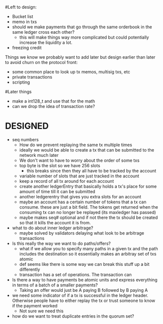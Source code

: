 #Left to design:
- Bucket list
- memo in txs
- should we make payments that go through the same orderbook in the same ledger cross each other?
	- this will make things way more complicated but could potentially increase the liquidity a lot.
- freezing credit


Things we know we probably want to add later but design earlier than later
to avoid churn on the protocol front:
- some common place to look up tx memos, multisig txs, etc
- private transactions
- scripting


#Later things
- make a int128_t and use that for the math 
- can we drop the idea of transaction rate?



DESIGNED
=======
- seq numbers 
	- How do we prevent replaying the same tx multiple times
	- ideally we would be able to create a tx that can be submitted to the network much later
	- We don't want to have to worry about the order of some txs
	- top byte is the slot so we have 256 slots 
		- this breaks since then they all have to be tracked by the account
	- variable number of slots that are just tracked in the account
	- keep a record of all tx around for each account
	- create another ledgerEntry that basically holds a tx's place for some amount of time till it can be submitted
	- another ledgerentry that gives you extra slots for an account
	- maybe an account has a certain number of tokens that a tx can consume. these are just a bit field. The tokens get returned when the consuming tx can no longer be replayed (its maxledger has passed)
	- maybe makes seq# optional and if not there the tx should be created so that it kills the account it is from.
- what to do about inner ledger arbitrage?
	- maybe solved by validators delaying what look to be arbitrage transactions
- Is this really the way we want to do paths/offers?
	- what if we allow you to specify many paths in a given tx and the path includes the destination so it essentially makes an arbitray set of txs atomic
	- def seems like there is some way we can break this stuff up a bit differently  
	- transaction has a set of operations. The transaction can 
- Is there a way to have payments be atomic units and express everything in terms of a batch of a smaller payments?
	- Taking an offer would just be A paying B followed by B paying A
- we need some indicator of if a tx is successful in the ledger header. Otherwise people have to either replay the tx or trust someone to know if the payment worked
	- Not sure we need this
- how do we want to treat duplicate entries in the quorum set?


